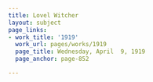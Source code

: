 ```yaml
---
title: Lovel Witcher
layout: subject
page_links:
- work_title: '1919'
  work_url: pages/works/1919
  page_title: Wednesday, April  9, 1919
  page_anchor: page-852

---
```

